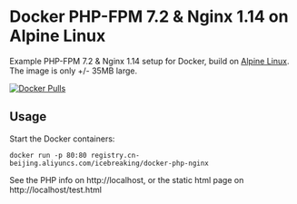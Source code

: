 Docker PHP-FPM 7.2 & Nginx 1.14 on Alpine Linux
==============================================
Example PHP-FPM 7.2 & Nginx 1.14 setup for Docker, build on [Alpine Linux](http://www.alpinelinux.org/).
The image is only +/- 35MB large.


[![Docker Pulls](https://img.shields.io/docker/pulls/trafex/alpine-nginx-php7.svg)](https://hub.docker.com/r/chenyongze/docker-php-nginx/)

Usage
-----
Start the Docker containers:

    docker run -p 80:80 registry.cn-beijing.aliyuncs.com/icebreaking/docker-php-nginx

See the PHP info on http://localhost, or the static html page on http://localhost/test.html
